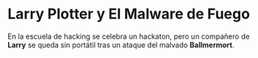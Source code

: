 # Larry Plotter y El Malware de Fuego

En la escuela de hacking se celebra un hackaton, pero 
un compañero de **Larry** se queda sin portátil tras 
un ataque del malvado **Ballmermort**.
